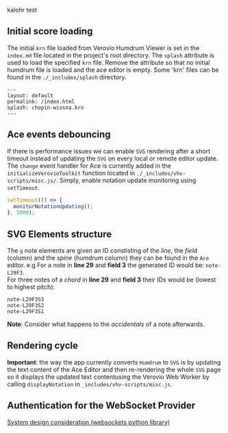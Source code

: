 kalohr test
## Initial score loading
The initial `krn` file loaded from Verovio Humdrum Viewer is set in the `index.md` file located
in the project's root directory. The `splash` attribute is used to load the specified `krn` file.
Remove the attribute so that no initial humdrum file is loaded and the ace editor is empty.
Some 'krn' files can be found in the `./_includes/splash` directory.
```
---
layout: default
permalink: /index.html
splash: chopin-wiosna.krn
---
```

## Ace events debouncing
If there is performance issues we can enable `SVG` rendering after a short timeout instead of updating
the `SVG` on every local or remote editor update. The `change` event handler for Ace is currently added
in the `initializeVerovioToolkit` function located in `./_includes/vhv-scripts/misc.js/`.
Simply, enable notation update monitoring using `setTimeout`.
```javascript
setTimeout(() => {
  monitorNotationUpdating();
}, 5000);
```

## SVG Elements structure
The `g` note elements are given an ID constisting of the *line*, the *field* (column) and the *spine* (humdrum column) they can be found in the `Ace` editor. e.g For a note in **line 29** and **field 3** the generated ID would be: ```note-L29F3```.
</br> For three notes of a *chord* in **line 29** and **field 3** their IDs would be (lowest to highest pitch): 
```
note-L29F3S3
note-L29F3S2
note-L29F3S1
```
**Note**: Consider what happens to the *accidentals* of a note afterwards.

## Rendering cycle
**Important**: the way the app currently converts `Humdrum` to `SVG` is by updating the text content of the Ace Editor and then re-rendering
the whole `SVG` page so it displays the updated text contentusing the Verovio Web Worker by calling `displayNotation` in `_includes/vhv-scripts/misc.js`.

## Authentication for the WebSocket Provider
[System design consideration (websockets python library)](https://websockets.readthedocs.io/en/latest/topics/authentication.html)
